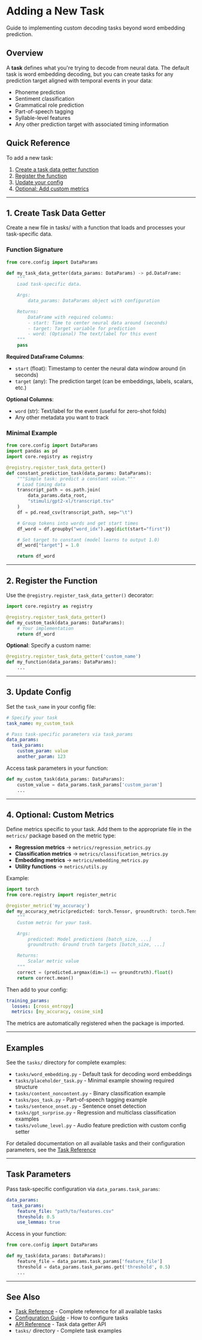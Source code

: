 # Adding a New Task

Guide to implementing custom decoding tasks beyond word embedding prediction.

## Overview

A **task** defines what you're trying to decode from neural data. The default task is word embedding decoding, but you can create tasks for any prediction target aligned with temporal events in your data:
- Phoneme prediction
- Sentiment classification
- Grammatical role prediction
- Part-of-speech tagging
- Syllable-level features
- Any other prediction target with associated timing information

## Quick Reference

To add a new task:

1. [Create a task data getter function](#1-create-task-data-getter)
2. [Register the function](#2-register-the-function)
3. [Update your config](#3-update-config)
4. [Optional: Add custom metrics](#4-optional-custom-metrics)

---

## 1. Create Task Data Getter

Create a new file in tasks/ with a function that loads and processes your task-specific data.

### Function Signature

```python
from core.config import DataParams

def my_task_data_getter(data_params: DataParams) -> pd.DataFrame:
    """
    Load task-specific data.

    Args:
        data_params: DataParams object with configuration

    Returns:
        DataFrame with required columns:
        - start: Time to center neural data around (seconds)
        - target: Target variable for prediction
        - word: (Optional) The text/label for this event
    """
    pass
```

**Required DataFrame Columns**:
- `start` (float): Timestamp to center the neural data window around (in seconds)
- `target` (any): The prediction target (can be embeddings, labels, scalars, etc.)

**Optional Columns**:
- `word` (str): Text/label for the event (useful for zero-shot folds)
- Any other metadata you want to track

### Minimal Example

```python
from core.config import DataParams
import pandas as pd
import core.registry as registry

@registry.register_task_data_getter()
def constant_prediction_task(data_params: DataParams):
    """Simple task: predict a constant value."""
    # Load timing data
    transcript_path = os.path.join(
        data_params.data_root,
        "stimuli/gpt2-xl/transcript.tsv"
    )
    df = pd.read_csv(transcript_path, sep="\t")

    # Group tokens into words and get start times
    df_word = df.groupby("word_idx").agg(dict(start="first"))

    # Set target to constant (model learns to output 1.0)
    df_word["target"] = 1.0

    return df_word
```

---

## 2. Register the Function

Use the `@registry.register_task_data_getter()` decorator:

```python
import core.registry as registry

@registry.register_task_data_getter()
def my_custom_task(data_params: DataParams):
    # Your implementation
    return df_word
```

**Optional**: Specify a custom name:
```python
@registry.register_task_data_getter('custom_name')
def my_function(data_params: DataParams):
    ...
```

---

## 3. Update Config

Set the `task_name` in your config file:

```yaml
# Specify your task
task_name: my_custom_task

# Pass task-specific parameters via task_params
data_params:
  task_params:
    custom_param: value
    another_param: 123
```

Access task parameters in your function:
```python
def my_custom_task(data_params: DataParams):
    custom_value = data_params.task_params['custom_param']
    ...
```

---

## 4. Optional: Custom Metrics

Define metrics specific to your task. Add them to the appropriate file in the `metrics/` package based on the metric type:

- **Regression metrics** → `metrics/regression_metrics.py`
- **Classification metrics** → `metrics/classification_metrics.py`
- **Embedding metrics** → `metrics/embedding_metrics.py`
- **Utility functions** → `metrics/utils.py`

Example:

```python
import torch
from core.registry import register_metric

@register_metric('my_accuracy')
def my_accuracy_metric(predicted: torch.Tensor, groundtruth: torch.Tensor):
    """
    Custom metric for your task.

    Args:
        predicted: Model predictions [batch_size, ...]
        groundtruth: Ground truth targets [batch_size, ...]

    Returns:
        Scalar metric value
    """
    correct = (predicted.argmax(dim=1) == groundtruth).float()
    return correct.mean()
```

Then add to your config:
```yaml
training_params:
  losses: [cross_entropy]
  metrics: [my_accuracy, cosine_sim]
```

The metrics are automatically registered when the package is imported.

---

## Examples

See the `tasks/` directory for complete examples:
- `tasks/word_embedding.py` - Default task for decoding word embeddings
- `tasks/placeholder_task.py` - Minimal example showing required structure
- `tasks/content_noncontent.py` - Binary classification example
- `tasks/pos_task.py` - Part-of-speech tagging example
- `tasks/sentence_onset.py` - Sentence onset detection
- `tasks/gpt_surprise.py` - Regression and multiclass classification examples
- `tasks/volume_level.py` - Audio feature prediction with custom config setter

For detailed documentation on all available tasks and their configuration parameters, see the [Task Reference](task-reference.md)

---

## Task Parameters

Pass task-specific configuration via `data_params.task_params`:

```yaml
data_params:
  task_params:
    feature_file: "path/to/features.csv"
    threshold: 0.5
    use_lemmas: true
```

Access in your function:
```python
from core.config import DataParams

def my_task(data_params: DataParams):
    feature_file = data_params.task_params['feature_file']
    threshold = data_params.task_params.get('threshold', 0.5)
    ...
```

---

## See Also

- [Task Reference](task-reference.md) - Complete reference for all available tasks
- [Configuration Guide](configuration.md) - How to configure tasks
- [API Reference](api-reference.md) - Task data getter API
- `tasks/` directory - Complete task examples
